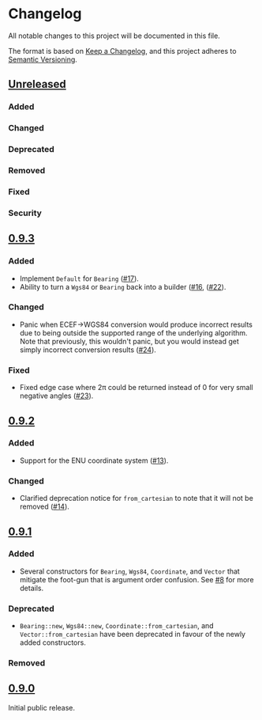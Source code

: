 # Changelog

All notable changes to this project will be documented in this file.

The format is based on [Keep a Changelog](https://keepachangelog.com/en/1.1.0/),
and this project adheres to [Semantic Versioning](https://semver.org/spec/v2.0.0.html).

## [Unreleased]

### Added

### Changed

### Deprecated

### Removed

### Fixed

### Security

## [0.9.3]

### Added

- Implement `Default` for `Bearing`
  ([#17](https://github.com/helsing-ai/sguaba/pull/17)).
- Ability to turn a `Wgs84` or `Bearing` back into a builder
  ([#16](https://github.com/helsing-ai/sguaba/pull/16),
  ([#22](https://github.com/helsing-ai/sguaba/pull/22)).

### Changed

- Panic when ECEF->WGS84 conversion would produce incorrect results due
  to being outside the supported range of the underlying algorithm. Note
  that previously, this wouldn't panic, but you would instead get simply
  incorrect conversion results
  ([#24](https://github.com/helsing-ai/sguaba/pull/24)).

### Fixed

- Fixed edge case where 2π could be returned instead of 0 for very small
  negative angles
  ([#23](https://github.com/helsing-ai/sguaba/pull/23)).

## [0.9.2]

### Added

- Support for the ENU coordinate system
  ([#13](https://github.com/helsing-ai/sguaba/pull/13)).

### Changed

- Clarified deprecation notice for `from_cartesian` to note that it will
  not be removed ([#14](https://github.com/helsing-ai/sguaba/pull/14)).

## [0.9.1]

### Added

- Several constructors for `Bearing`, `Wgs84`, `Coordinate`, and
  `Vector` that mitigate the foot-gun that is argument order confusion.
  See [#8](https://github.com/helsing-ai/sguaba/pull/8) for more
  details.

### Deprecated

- `Bearing::new`, `Wgs84::new`, `Coordinate::from_cartesian`, and
  `Vector::from_cartesian` have been deprecated in favour of the newly
  added constructors.

### Removed

## [0.9.0]

Initial public release.

[unreleased]: https://github.com/helsing-ai/sguaba/compare/v0.9.3...HEAD
[0.9.3]: https://github.com/helsing-ai/sguaba/compare/v0.9.2...v0.9.3
[0.9.2]: https://github.com/helsing-ai/sguaba/compare/v0.9.1...v0.9.2
[0.9.1]: https://github.com/helsing-ai/sguaba/compare/v0.9.0...v0.9.1
[0.9.0]: https://github.com/helsing-ai/sguaba/releases/tag/v0.9.0

